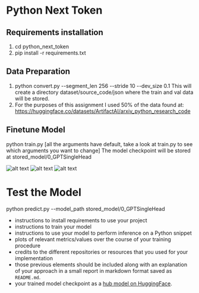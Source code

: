 # Python Next Token

## Requirements installation
1) cd python_next_token
2) pip install -r requirements.txt

## Data Preparation
1) python convert.py --segment_len 256 --stride 10 --dev_size 0.1
This will create a directory dataset/source_code/json where the train and val data will be stored.
2) For the purposes of this assignment I used 50% of the data found at: https://huggingface.co/datasets/ArtifactAI/arxiv_python_research_code

## Finetune Model
python train.py [all the arguments have default, take a look at train.py to see which arguments you want to change]
The model checkpoint will be stored at stored_model/0_GPTSingleHead

![alt text](train_loss.png)
![alt text](val_loss.png)
![alt text](val_perplexity.png)



# Test the Model
python predict.py --model_path stored_model/0_GPTSingleHead


- instructions to install requirements to use your project
- instructions to train your model
- instructions to use your model to perform inference on a Python snippet
- plots of relevant metrics/values over the course of your training procedure
- credits to the different repositories or resources that you used for your implementation
- those previous elements should be included along with an explanation of your approach in a small report in markdown format saved as `README.md`.
- your trained model checkpoint as a [hub model on HuggingFace](https://huggingface.co/docs/hub/en/models-uploading).

